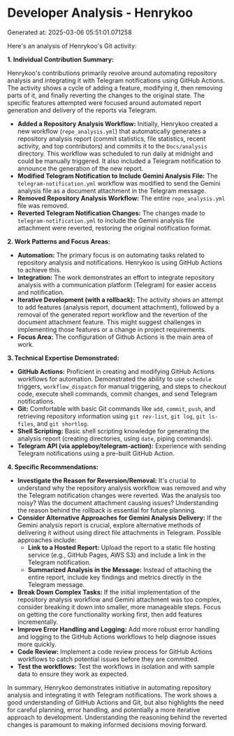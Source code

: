 # Developer Analysis - Henrykoo
Generated at: 2025-03-06 05:51:01.071258

Here's an analysis of Henrykoo's Git activity:

**1. Individual Contribution Summary:**

Henrykoo's contributions primarily revolve around automating repository analysis and integrating it with Telegram notifications using GitHub Actions.  The activity shows a cycle of adding a feature, modifying it, then removing parts of it, and finally reverting the changes to the original state. The specific features attempted were focused around automated report generation and delivery of the reports via Telegram.

*   **Added a Repository Analysis Workflow:** Initially, Henrykoo created a new workflow (`repo_analysis.yml`) that automatically generates a repository analysis report (commit statistics, file statistics, recent activity, and top contributors) and commits it to the `Docs/analysis` directory. This workflow was scheduled to run daily at midnight and could be manually triggered.  It also included a Telegram notification to announce the generation of the new report.
*   **Modified Telegram Notification to Include Gemini Analysis File:**  The `telegram-notification.yml` workflow was modified to send the Gemini analysis file as a document attachment in the Telegram message.
*   **Removed Repository Analysis Workflow:** The entire `repo_analysis.yml` file was removed.
*   **Reverted Telegram Notification Changes:** The changes made to `telegram-notification.yml` to include the Gemini analysis file attachment were reverted, restoring the original notification format.

**2. Work Patterns and Focus Areas:**

*   **Automation:**  The primary focus is on automating tasks related to repository analysis and notifications. Henrykoo is using GitHub Actions to achieve this.
*   **Integration:**  The work demonstrates an effort to integrate repository analysis with a communication platform (Telegram) for easier access and notification.
*   **Iterative Development (with a rollback):**  The activity shows an attempt to add features (analysis report, document attachment), followed by a removal of the generated report workflow and the revertion of the document attachment feature. This might suggest challenges in implementing those features or a change in project requirements.
*   **Focus Area:** The configuration of Github Actions is the main area of work.

**3. Technical Expertise Demonstrated:**

*   **GitHub Actions:**  Proficient in creating and modifying GitHub Actions workflows for automation.  Demonstrated the ability to use `schedule` triggers, `workflow_dispatch` for manual triggering, and steps to checkout code, execute shell commands, commit changes, and send Telegram notifications.
*   **Git:** Comfortable with basic Git commands like `add`, `commit`, `push`, and retrieving repository information using `git rev-list`, `git log`, `git ls-files`, and `git shortlog`.
*   **Shell Scripting:** Basic shell scripting knowledge for generating the analysis report (creating directories, using `date`, piping commands).
*   **Telegram API (via appleboy/telegram-action):** Experience with sending Telegram notifications using a pre-built GitHub Action.

**4. Specific Recommendations:**

*   **Investigate the Reason for Reversion/Removal:**  It's crucial to understand why the repository analysis workflow was removed and why the Telegram notification changes were reverted.  Was the analysis too noisy?  Was the document attachment causing issues?  Understanding the reason behind the rollback is essential for future planning.
*   **Consider Alternative Approaches for Gemini Analysis Delivery:** If the Gemini analysis report is crucial, explore alternative methods of delivering it without using direct file attachments in Telegram.  Possible approaches include:
    *   **Link to a Hosted Report:** Upload the report to a static file hosting service (e.g., GitHub Pages, AWS S3) and include a link in the Telegram notification.
    *   **Summarized Analysis in the Message:**  Instead of attaching the entire report, include key findings and metrics directly in the Telegram message.
*   **Break Down Complex Tasks:** If the initial implementation of the repository analysis workflow and Gemini attachment was too complex, consider breaking it down into smaller, more manageable steps.  Focus on getting the core functionality working first, then add features incrementally.
*   **Improve Error Handling and Logging:**  Add more robust error handling and logging to the GitHub Actions workflows to help diagnose issues more quickly.
*   **Code Review:**  Implement a code review process for GitHub Actions workflows to catch potential issues before they are committed.
*   **Test the workflows:** Test the workflows in isolation and with sample data to ensure they work as expected.

In summary, Henrykoo demonstrates initiative in automating repository analysis and integrating it with Telegram notifications. The work shows a good understanding of GitHub Actions and Git, but also highlights the need for careful planning, error handling, and potentially a more iterative approach to development. Understanding the reasoning behind the reverted changes is paramount to making informed decisions moving forward.
